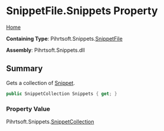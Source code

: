<a name="_top"></a>

# SnippetFile\.Snippets Property

[Home](../../../../README.md#_top)

**Containing Type**: Pihrtsoft\.Snippets\.[SnippetFile](../README.md#_top)

**Assembly**: Pihrtsoft\.Snippets\.dll

## Summary

Gets a collection of [Snippet](../../Snippet/README.md#_top)\.

```csharp
public SnippetCollection Snippets { get; }
```

### Property Value

Pihrtsoft\.Snippets\.[SnippetCollection](../../SnippetCollection/README.md#_top)

